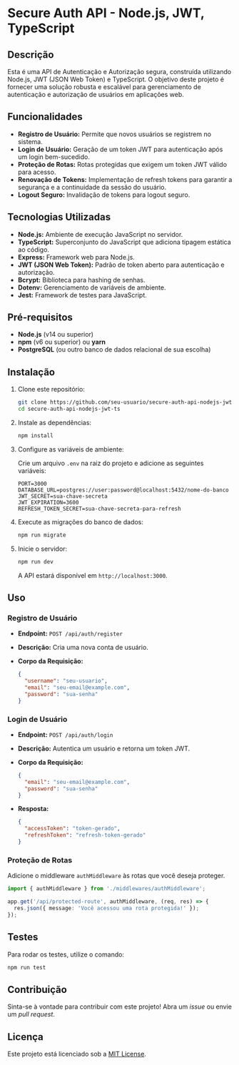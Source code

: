 # Secure Auth API - Node.js, JWT, TypeScript

## Descrição

Esta é uma API de Autenticação e Autorização segura, construída utilizando Node.js, JWT (JSON Web Token) e TypeScript. O objetivo deste projeto é fornecer uma solução robusta e escalável para gerenciamento de autenticação e autorização de usuários em aplicações web.

## Funcionalidades

- **Registro de Usuário:** Permite que novos usuários se registrem no sistema.
- **Login de Usuário:** Geração de um token JWT para autenticação após um login bem-sucedido.
- **Proteção de Rotas:** Rotas protegidas que exigem um token JWT válido para acesso.
- **Renovação de Tokens:** Implementação de refresh tokens para garantir a segurança e a continuidade da sessão do usuário.
- **Logout Seguro:** Invalidação de tokens para logout seguro.

## Tecnologias Utilizadas

- **Node.js:** Ambiente de execução JavaScript no servidor.
- **TypeScript:** Superconjunto do JavaScript que adiciona tipagem estática ao código.
- **Express:** Framework web para Node.js.
- **JWT (JSON Web Token):** Padrão de token aberto para autenticação e autorização.
- **Bcrypt:** Biblioteca para hashing de senhas.
- **Dotenv:** Gerenciamento de variáveis de ambiente.
- **Jest:** Framework de testes para JavaScript.

## Pré-requisitos

- **Node.js** (v14 ou superior)
- **npm** (v6 ou superior) ou **yarn**
- **PostgreSQL** (ou outro banco de dados relacional de sua escolha)

## Instalação

1. Clone este repositório:

   ```bash
   git clone https://github.com/seu-usuario/secure-auth-api-nodejs-jwt-ts.git
   cd secure-auth-api-nodejs-jwt-ts
   ```

2. Instale as dependências:

   ```bash
   npm install
   ```

3. Configure as variáveis de ambiente:

   Crie um arquivo `.env` na raiz do projeto e adicione as seguintes variáveis:

   ```plaintext
   PORT=3000
   DATABASE_URL=postgres://user:password@localhost:5432/nome-do-banco
   JWT_SECRET=sua-chave-secreta
   JWT_EXPIRATION=3600
   REFRESH_TOKEN_SECRET=sua-chave-secreta-para-refresh
   ```

4. Execute as migrações do banco de dados:

   ```bash
   npm run migrate
   ```

5. Inicie o servidor:

   ```bash
   npm run dev
   ```

   A API estará disponível em `http://localhost:3000`.

## Uso

### Registro de Usuário

- **Endpoint:** `POST /api/auth/register`
- **Descrição:** Cria uma nova conta de usuário.
- **Corpo da Requisição:**

  ```json
  {
    "username": "seu-usuario",
    "email": "seu-email@example.com",
    "password": "sua-senha"
  }
  ```

### Login de Usuário

- **Endpoint:** `POST /api/auth/login`
- **Descrição:** Autentica um usuário e retorna um token JWT.
- **Corpo da Requisição:**

  ```json
  {
    "email": "seu-email@example.com",
    "password": "sua-senha"
  }
  ```

- **Resposta:**

  ```json
  {
    "accessToken": "token-gerado",
    "refreshToken": "refresh-token-gerado"
  }
  ```

### Proteção de Rotas

Adicione o middleware `authMiddleware` às rotas que você deseja proteger.

```typescript
import { authMiddleware } from './middlewares/authMiddleware';

app.get('/api/protected-route', authMiddleware, (req, res) => {
  res.json({ message: 'Você acessou uma rota protegida!' });
});
```

## Testes

Para rodar os testes, utilize o comando:

```bash
npm run test
```

## Contribuição

Sinta-se à vontade para contribuir com este projeto! Abra um _issue_ ou envie um _pull request_.

## Licença

Este projeto está licenciado sob a [MIT License](LICENSE).
